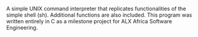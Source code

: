 A simple UNIX command interpreter that replicates functionalities of the simple shell (sh). Additional functions are also included. This program was written entirely in C as a milestone project for ALX Africa Software Engineering.


